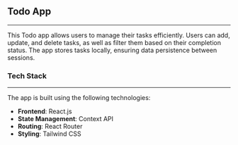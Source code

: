 ## Todo App

---

This Todo app allows users to manage their tasks efficiently. Users can add, update, and delete tasks, as well as filter them based on their completion status. The app stores tasks locally, ensuring data persistence between sessions.

### Tech Stack

---

The app is built using the following technologies:

- **Frontend**: React.js
- **State Management**: Context API
- **Routing**: React Router
- **Styling**: Tailwind CSS
